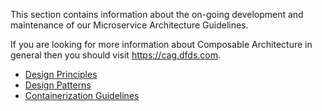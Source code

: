 This section contains information about the on-going development and maintenance of our Microservice Architecture Guidelines.

If you are looking for more information about Composable Architecture in general then you should visit https://cag.dfds.com.

* [Design Principles](ARCHITECTURE.md)
* [Design Patterns](PATTERNS.md)
* [Containerization Guidelines](CONTAINERIZATION.md)